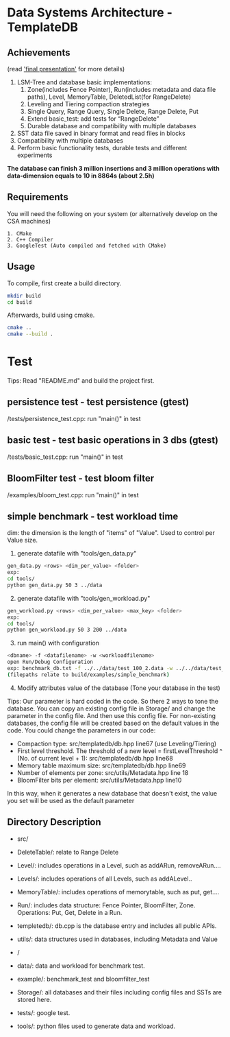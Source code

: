 # Data Systems Architecture - TemplateDB


## Achievements

(read ['final presentation'](https://github.com/minghuiyang1998/Implementation-of-LSM-Tree/blob/master/Presentation_Slides.pdf) for more details)

1. LSM-Tree and database basic implementations: 
   1. Zone(includes Fence Pointer), Run(includes metadata and data file paths), Level, MemoryTable, DeletedList(for RangeDelete)
   2. Leveling and Tiering compaction strategies
   3. Single Query, Range Query, Single Delete, Range Delete, Put
   4. Extend basic_test: add tests for “RangeDelete”
   5. Durable database and compatibility with multiple databases
2. SST data file saved in binary format and read files in blocks
3. Compatibility with multiple databases
4. Perform basic functionality tests, durable tests and different experiments

**The database can finish 3 million insertions and 3 million operations with data-dimension equals to 10 in 8864s (about 2.5h)**


## Requirements

You will need the following on your system (or alternatively develop on the
CSA machines)

    1. CMake
    2. C++ Compiler
    3. GoogleTest (Auto compiled and fetched with CMake)

## Usage

To compile, first create a build directory.

```bash
mkdir build
cd build
```

Afterwards, build using cmake.

```bash
cmake ..
cmake --build .
```

# Test
Tips: Read "README.md" and build the project first.
## persistence test - test persistence (gtest)
/tests/persistence_test.cpp: run "main()" in test
## basic test - test basic operations in 3 dbs  (gtest)
/tests/basic_test.cpp: run "main()" in test
## BloomFilter test - test bloom filter
/examples/bloom_test.cpp: run "main()" in test
## simple benchmark - test workload time
dim: the dimension is the length of "items" of "Value". Used to control per Value size.
1. generate datafile with "tools/gen_data.py"
```bash
gen_data.py <rows> <dim_per_value> <folder>
exp:
cd tools/
python gen_data.py 50 3 ../data
```
2. generate datafile with "tools/gen_workload.py"
```bash
gen_workload.py <rows> <dim_per_value> <max_key> <folder>
exp:
cd tools/
python gen_workload.py 50 3 200 ../data
```
3. run main() with configuration
```bash
<dbname> -f <datafilename> -w <workloadfilename>
open Run/Debug Configuration
exp: benchmark_db.txt -f ../../data/test_100_2.data -w ../../data/test_25_2_200.wl 
(filepaths relate to build/examples/simple_benchmark)
```

4. Modify attributes value of the database (Tone your database in the test)

Tips:
Our parameter is hard coded in the code. So there 2 ways to tone the database. You can copy an existing config file in Storage/ and change the parameter in the config file. And then use this config file.
For non-existing databases, the config file will be created based on the default values in the code. You could change the parameters in our code:

- Compaction type: src/templatedb/db.hpp line67 (use Leveling/Tiering)
- First level threshold. The threshold of a new level = firstLevelThreshold ^ (No. of current level + 1): src/templatedb/db.hpp line68
- Memory table maximum size: src/templatedb/db.hpp line69
- Number of elements per zone: src/utils/Metadata.hpp line 18
- BloomFilter bits per element: src/utils/Metadata.hpp line10

In this way, when it generates a new database that doesn't exist, the value you set will be used as the default parameter

## Directory Description
- src/
- DeleteTable/: relate to Range Delete
- Level/: includes operations in a Level, such as addARun, removeARun....
- Levels/: includes operations of all Levels, such as addALevel..
- MemoryTable/: includes operations of memorytable, such as put, get....
- Run/: includes data structure: Fence Pointer, BloomFilter, Zone. Operations: Put, Get, Delete in a Run.
- templetedb/: db.cpp is the database entry and includes all public APIs.
- utils/: data structures used in databases, including Metadata and Value


- /
- data/: data and workload for benchmark test.
- example/: benchmark_test and bloomfilter_test
- Storage/: all databases and their files including config files and SSTs are stored here.
- tests/: google test.
- tools/: python files used to generate data and workload.
